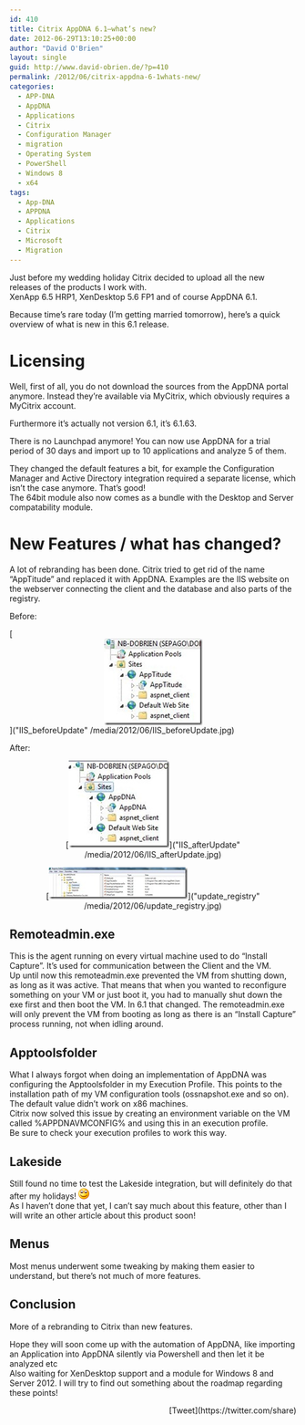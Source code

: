 ```yaml
---
id: 410
title: Citrix AppDNA 6.1–what’s new?
date: 2012-06-29T13:10:25+00:00
author: "David O'Brien"
layout: single
guid: http://www.david-obrien.de/?p=410
permalink: /2012/06/citrix-appdna-6-1whats-new/
categories:
  - APP-DNA
  - AppDNA
  - Applications
  - Citrix
  - Configuration Manager
  - migration
  - Operating System
  - PowerShell
  - Windows 8
  - x64
tags:
  - App-DNA
  - APPDNA
  - Applications
  - Citrix
  - Microsoft
  - Migration
---
```

Just before my wedding holiday Citrix decided to upload all the new releases of the products I work with.   
XenApp 6.5 HRP1, XenDesktop 5.6 FP1 and of course AppDNA 6.1.

Because time’s rare today (I’m getting married tomorrow), here’s a quick overview of what is new in this 6.1 release.

# Licensing

Well, first of all, you do not download the sources from the AppDNA portal anymore. Instead they’re available via MyCitrix, which obviously requires a MyCitrix account.

Furthermore it’s actually not version 6.1, it’s 6.1.63.

There is no Launchpad anymore! You can now use AppDNA for a trial period of 30 days and import up to 10 applications and analyze 5 of them.

They changed the default features a bit, for example the Configuration Manager and Active Directory integration required a separate license, which isn’t the case anymore. That’s good!   
The 64bit module also now comes as a bundle with the Desktop and Server compatability module.

# New Features / what has changed?

A lot of rebranding has been done. Citrix tried to get rid of the name “AppTitude” and replaced it with AppDNA. Examples are the IIS website on the webserver connecting the client and the database and also parts of the registry.

Before:

[<img style="background-image: none; border-right-width: 0px; padding-left: 0px; padding-right: 0px; display: block; float: none; border-top-width: 0px; border-bottom-width: 0px; margin-left: auto; border-left-width: 0px; margin-right: auto; padding-top: 0px" title="IIS_beforeUpdate" border="0" alt="IIS_beforeUpdate" src="/media/2012/06/IIS_beforeUpdate_thumb.jpg" width="173" height="152" />]("IIS_beforeUpdate" /media/2012/06/IIS_beforeUpdate.jpg)

After:

<p align="center">
  [<img style="background-image: none; border-right-width: 0px; padding-left: 0px; padding-right: 0px; display: inline; border-top-width: 0px; border-bottom-width: 0px; border-left-width: 0px; padding-top: 0px" title="IIS_afterUpdate" border="0" alt="IIS_afterUpdate" src="/media/2012/06/IIS_afterUpdate_thumb.jpg" width="177" height="153" />]("IIS_afterUpdate" /media/2012/06/IIS_afterUpdate.jpg)
</p>

<p align="center">
  [<img style="background-image: none; border-right-width: 0px; padding-left: 0px; padding-right: 0px; display: inline; border-top-width: 0px; border-bottom-width: 0px; border-left-width: 0px; padding-top: 0px" title="update_registry" border="0" alt="update_registry" src="/media/2012/06/update_registry_thumb.jpg" width="244" height="56" />]("update_registry" /media/2012/06/update_registry.jpg)
</p>

## 

<h2 align="left">
  Remoteadmin.exe
</h2>

<p align="left">
  This is the agent running on every virtual machine used to do “Install Capture”. It’s used for communication between the Client and the VM.<br />Up until now this remoteadmin.exe prevented the VM from shutting down, as long as it was active. That means that when you wanted to reconfigure something on your VM or just boot it, you had to manually shut down the exe first and then boot the VM. In 6.1 that changed. The remoteadmin.exe will only prevent the VM from booting as long as there is an “Install Capture” process running, not when idling around.
</p>

## 

## Apptoolsfolder

What I always forgot when doing an implementation of AppDNA was configuring the Apptoolsfolder in my Execution Profile. This points to the installation path of my VM configuration tools (ossnapshot.exe and so on).  
The default value didn’t work on x86 machines.   
Citrix now solved this issue by creating an environment variable on the VM called %APPDNAVMCONFIG% and using this in an execution profile.  
Be sure to check your execution profiles to work this way.

## 

## 

## 

## Lakeside

Still found no time to test the Lakeside integration, but will definitely do that after my holidays! <img style="border-bottom-style: none; border-left-style: none; border-top-style: none; border-right-style: none" class="wlEmoticon wlEmoticon-smile" alt="Smiley" src="/media/2012/06/wlEmoticon-smile1.png" />&nbsp;  
As I haven’t done that yet, I can’t say much about this feature, other than I will write an other article about this product soon! 

## Menus

Most menus underwent some tweaking by making them easier to understand, but there’s not much of more features.

## Conclusion

More of a rebranding to Citrix than new features.

Hope they will soon come up with the automation of AppDNA, like importing an Application into AppDNA silently via Powershell and then let it be analyzed etc  
Also waiting for XenDesktop support and a module for Windows 8 and Server 2012. I will try to find out something about the roadmap regarding these points!

<div style="float: right; margin-left: 10px;">
  [Tweet](https://twitter.com/share)
</div>

